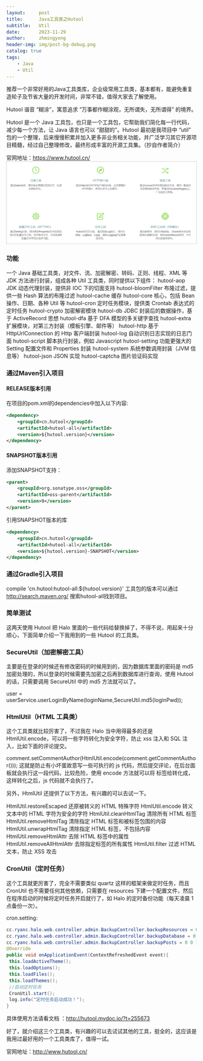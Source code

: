 ```yaml
---
layout:     post
title:      Java工具类之Hutool
subtitle:   Util
date:       2023-11-29
author:     zhmingyong
header-img: img/post-bg-debug.png
catalog: true
tags:
    - Java
    - Util
---
```


推荐一个非常好用的Java工具类库，企业级常用工具类，基本都有，能避免重复造轮子及节省大量的开发时间，非常不错，值得大家去了解使用。

Hutool 谐音 “糊涂”，寓意追求 “万事都作糊涂观，无所谓失，无所谓得” 的境界。

Hutool 是一个 Java 工具包，也只是一个工具包，它帮助我们简化每一行代码，减少每一个方法，让 Java 语言也可以 “甜甜的”。Hutool 最初是我项目中 “util” 包的一个整理，后来慢慢积累并加入更多非业务相关功能，并广泛学习其它开源项目精髓，经过自己整理修改，最终形成丰富的开源工具集。（抄自作者简介）

官网地址：https://www.hutool.cn/
![hutool](./img/hutool.png)

### 功能

一个 Java 基础工具类，对文件、流、加密解密、转码、正则、线程、XML 等 JDK 方法进行封装，组成各种 Util 工具类，同时提供以下组件：
hutool-aop JDK 动态代理封装，提供非 IOC 下的切面支持
hutool-bloomFilter 布隆过滤，提供一些 Hash 算法的布隆过滤
hutool-cache 缓存
hutool-core 核心，包括 Bean 操作、日期、各种 Util 等
hutool-cron 定时任务模块，提供类 Crontab 表达式的定时任务
hutool-crypto 加密解密模块
hutool-db JDBC 封装后的数据操作，基于 ActiveRecord 思想
hutool-dfa 基于 DFA 模型的多关键字查找
hutool-extra 扩展模块，对第三方封装（模板引擎、邮件等）
hutool-http 基于 HttpUrlConnection 的 Http 客户端封装
hutool-log 自动识别日志实现的日志门面
hutool-script 脚本执行封装，例如 Javascript
hutool-setting 功能更强大的 Setting 配置文件和 Properties 封装
hutool-system 系统参数调用封装（JVM 信息等）
hutool-json JSON 实现
hutool-captcha 图片验证码实现

### 通过Maven引入项目
#### RELEASE版本引用
在项目的pom.xml的dependencies中加入以下内容:
```xml
<dependency>
    <groupId>cn.hutool</groupId>
    <artifactId>hutool-all</artifactId>
    <version>${hutool.version}</version>
</dependency>
```
#### SNAPSHOT版本引用
添加SNAPSHOT支持：
```xml
<parent>
    <groupId>org.sonatype.oss</groupId>
    <artifactId>oss-parent</artifactId>
    <version>9</version>
</parent>
```
引用SNAPSHOT版本的库
```xml
<dependency>
    <groupId>cn.hutool</groupId>
    <artifactId>hutool-all</artifactId>
    <version>${hutool.version}-SNAPSHOT</version>
</dependency>
```
### 通过Gradle引入项目
compile 'cn.hutool:hutool-all:${hutool.version}'
工具包的版本可以通过 http://search.maven.org/ 搜索hutool-all找到项目。

### 简单测试

这两天使用 Hutool 把 Halo 里面的一些代码给替换掉了，不得不说，用起来十分顺心，下面简单介绍一下我用到的一些 Hutool 的工具类。

### SecureUtil（加密解密工具）

主要是在登录的时候还有修改密码的时候用到的，因为数据库里面的密码是 md5 加密处理的，所以登录的时候需要先加密之后再到数据库进行查询，使用 Hutool 的话，只需要调用 SecureUtil 中的 md5 方法就可以了。

user = userService.userLoginByName(loginName,SecureUtil.md5(loginPwd));


### HtmlUtil（HTML 工具类）

这个工具类就比较厉害了，不过我在 Halo 当中用得最多的还是 HtmlUtil.encode，可以将一些字符转化为安全字符，防止 xss 注入和 SQL 注入，比如下面的评论提交。

comment.setCommentAuthor(HtmlUtil.encode(comment.getCommentAuthor()));
这就是防止有小坏蛋故意写一些可执行的 js 代码，然后提交评论，在后台面板就会执行这一段代码，比较危险，使用 encode 方法就可以将 标签给转化成，这样转化之后，js 代码就不会执行了。

另外，HtmlUtil 还提供了以下方法，有兴趣的可以去试一下。

HtmlUtil.restoreEscaped 还原被转义的 HTML 特殊字符
HtmlUtil.encode 转义文本中的 HTML 字符为安全的字符
HtmlUtil.cleanHtmlTag 清除所有 HTML 标签
HtmlUtil.removeHtmlTag 清除指定 HTML 标签和被标签包围的内容
HtmlUtil.unwrapHtmlTag 清除指定 HTML 标签，不包括内容
HtmlUtil.removeHtmlAttr 去除 HTML 标签中的属性
HtmlUtil.removeAllHtmlAttr 去除指定标签的所有属性
HtmlUtil.filter 过滤 HTML 文本，防止 XSS 攻击


### CronUtil（定时任务）


这个工具就更厉害了，完全不需要类似 quartz 这样的框架来做定时任务，而且 CronUtil 也不需要任何其他依赖，只需要在 resources 下建一个配置文件，然后在程序启动的时候将定时任务开启就行了，如 Halo 的定时备份功能（每天凌晨 1 点备份一次）。

cron.setting:

```java
cc.ryanc.halo.web.controller.admin.BackupController.backupResources = 0 0 1 * * ?
cc.ryanc.halo.web.controller.admin.BackupController.backupDatabase = 0 0 1 * * ?
cc.ryanc.halo.web.controller.admin.BackupController.backupPosts = 0 0 1 * * ?
@Override
public void onApplicationEvent(ContextRefreshedEvent event){
 this.loadActiveTheme();
 this.loadOptions();
 this.loadFiles();
 this.loadThemes();
 //启动定时任务
 CronUtil.start();
 log.info("定时任务启动成功！");
}
```
具体使用方法请看文档 ：http://hutool.mydoc.io/?t=255673

好了，就介绍这三个工具类，有兴趣的可以去试试其他的工具，挺全的，这应该是我用过最好用的一个工具类库了，值得一试。

官网地址：http://www.hutool.cn/